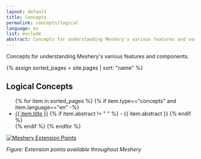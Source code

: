 ```yaml
---
layout: default
title: Concepts
permalink: concepts/logical
language: en
list: exclude
abstract: Concepts for understanding Meshery's various features and components.
---
```


Concepts for understanding Meshery's various features and components.

{% assign sorted_pages = site.pages | sort: "name" %}

<h2>Logical Concepts</h2>
<ul>
    {% for item in sorted_pages %}
    {% if item.type=="concepts" and item.language=="en" -%}
      <li><a href="{{ site.baseurl }}{{ item.url }}">{{ item.title }}</a>
      {% if item.abstract != " " %}
        -  {{ item.abstract }}
      {% endif %}
      </li>
      {% endif %}
    {% endfor %}
</ul>

[![Meshery Extension Points]({{site.baseurl}}/assets/img/architecture/meshery_extension_points.svg)]({{site.baseurl}}/assets/img/architecture/meshery_extension_points.svg)

_Figure: Extension points available throughout Meshery_